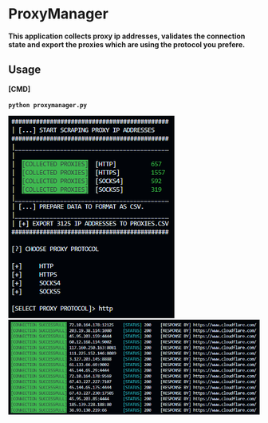 # **ProxyManager**

**This application collects proxy ip addresses, validates the connection state and export the proxies which are using the protocol you prefere.**

## Usage

**[CMD]**

**``python proxymanager.py``**

![Menu](img/menu.PNG)
![Output](img/output.PNG)
